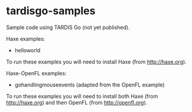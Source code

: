 tardisgo-samples
================

Sample code using TARDIS Go (not yet published).

Haxe examples:
- helloworld

To run these examples you will need to install Haxe (from http://haxe.org).

Haxe-OpenFL examples:
- gohandlingmouseevents (adapted from the OpenFL example)

To run these examples you will need to install both Haxe (from http://haxe.org) and then OpenFL (from http://openfl.org).

 
